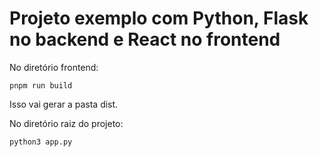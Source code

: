 # Projeto exemplo com Python, Flask no backend e React no frontend

No diretório frontend:

```shell
pnpm run build
```

Isso vai gerar a pasta dist.

No diretório raiz do projeto:

```shell
python3 app.py
```

